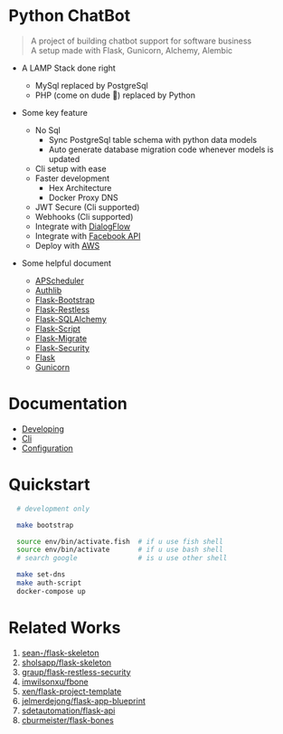 
# Python ChatBot

> A project of building chatbot support for software business  
A setup made with Flask, Gunicorn, Alchemy, Alembic

- A LAMP Stack done right
  - MySql replaced by PostgreSql
  - PHP (come on dude 🙂) replaced by Python

- Some key feature
  - No Sql
    - Sync PostgreSql table schema with python data models
    - Auto generate database migration code whenever models is updated
  - Cli setup with ease
  - Faster development
    - Hex Architecture
    - Docker Proxy DNS
  - JWT Secure (Cli supported)
  - Webhooks (Cli supported)
  - Integrate with [DialogFlow](https://cloud.google.com/dialogflow/docs)
  - Integrate with [Facebook API](https://developers.facebook.com/)
  - Deploy with [AWS](https://aws.amazon.com/?nc2=h_lg)

- Some helpful document
  - [APScheduler](https://apscheduler.readthedocs.io/en/latest/index.html)
  - [Authlib](https://docs.authlib.org/en/latest/index.html)
  - [Flask-Bootstrap](http://pythonhosted.org/Flask-Bootstrap/)
  - [Flask-Restless](https://flask-restless.readthedocs.org/en/latest/)
  - [Flask-SQLAlchemy](https://flask-sqlalchemy.palletsprojects.com/en/2.x/)
  - [Flask-Script](https://flask-script.readthedocs.org/en/latest/)
  - [Flask-Migrate](https://flask-migrate.readthedocs.io/en/latest/)
  - [Flask-Security](https://pythonhosted.org/Flask-Security/)
  - [Flask](https://flask.palletsprojects.com/en/2.0.x/)
  - [Gunicorn](https://gunicorn.org/)

# Documentation

- [Developing](./docs/developing.md)
- [Cli](./docs/bootstrapping-alembic.md)
- [Configuration](./docs/configuration.md)

# Quickstart

```bash
  # development only

  make bootstrap

  source env/bin/activate.fish  # if u use fish shell
  source env/bin/activate       # if u use bash shell
  # search google               # is u use other shell

  make set-dns
  make auth-script
  docker-compose up
```

# Related Works

  1. [sean-/flask-skeleton](https://github.com/sean-/flask-skeleton)
  2. [sholsapp/flask-skeleton](https://github.com/sholsapp/flask-skeleton)
  3. [graup/flask-restless-security](https://github.com/graup/flask-restless-security)
  4. [imwilsonxu/fbone](https://github.com/imwilsonxu/fbone)
  5. [xen/flask-project-template](https://github.com/xen/flask-project-template)
  6. [jelmerdejong/flask-app-blueprint](https://github.com/jelmerdejong/flask-app-blueprint)
  7. [sdetautomation/flask-api](https://github.com/sdetautomation/flask-api)
  8. [cburmeister/flask-bones](https://github.com/cburmeister/flask-bones)
